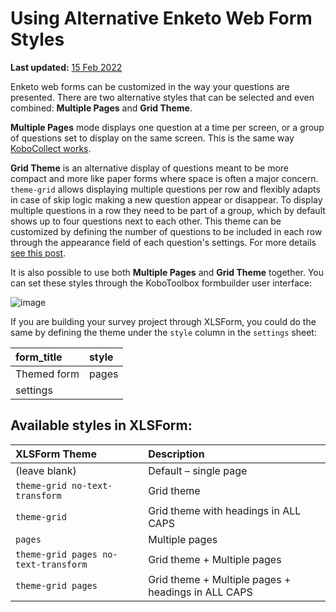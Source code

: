 # Using Alternative Enketo Web Form Styles

**Last updated:**
<a href="https://github.com/kobotoolbox/docs/blob/511ea4cb3c698a4b45e7c2b4efd1af4e356e811f/source/alternative_enketo.md" class="reference">15
Feb 2022</a>

Enketo web forms can be customized in the way your questions are presented.
There are two alternative styles that can be selected and even combined:
**Multiple Pages** and **Grid Theme**.

**Multiple Pages** mode displays one question at a time per screen, or a group
of questions set to display on the same screen. This is the same way
[KoboCollect works](group_repeat.md).

**Grid Theme** is an alternative display of questions meant to be more compact
and more like paper forms where space is often a major concern. `theme-grid`
allows displaying multiple questions per row and flexibly adapts in case of skip
logic making a new question appear or disappear. To display multiple questions
in a row they need to be part of a group, which by default shows up to four
questions next to each other. This theme can be customized by defining the
number of questions to be included in each row through the appearance field of
each question's settings. For more details
[see this post](https://blog.enketo.org/gorgeous-grid).

It is also possible to use both **Multiple Pages** and **Grid Theme** together.
You can set these styles through the KoboToolbox formbuilder user interface:

![image](/images/alternative_enketo/multiple_grid.gif)

If you are building your survey project through XLSForm, you could do the same
by defining the theme under the `style` column in the `settings` sheet:

| form_title  | style |
| :---------- | :---- |
| Themed form | pages |
| settings    |

## Available styles in XLSForm:

| XLSForm Theme                        | Description                                        |
| :----------------------------------- | :------------------------------------------------- |
| (leave blank)                        | Default – single page                              |
| `theme-grid no-text-transform`       | Grid theme                                         |
| `theme-grid`                         | Grid theme with headings in ALL CAPS               |
| `pages`                              | Multiple pages                                     |
| `theme-grid pages no-text-transform` | Grid theme + Multiple pages                        |
| `theme-grid pages`                   | Grid theme + Multiple pages + headings in ALL CAPS |
